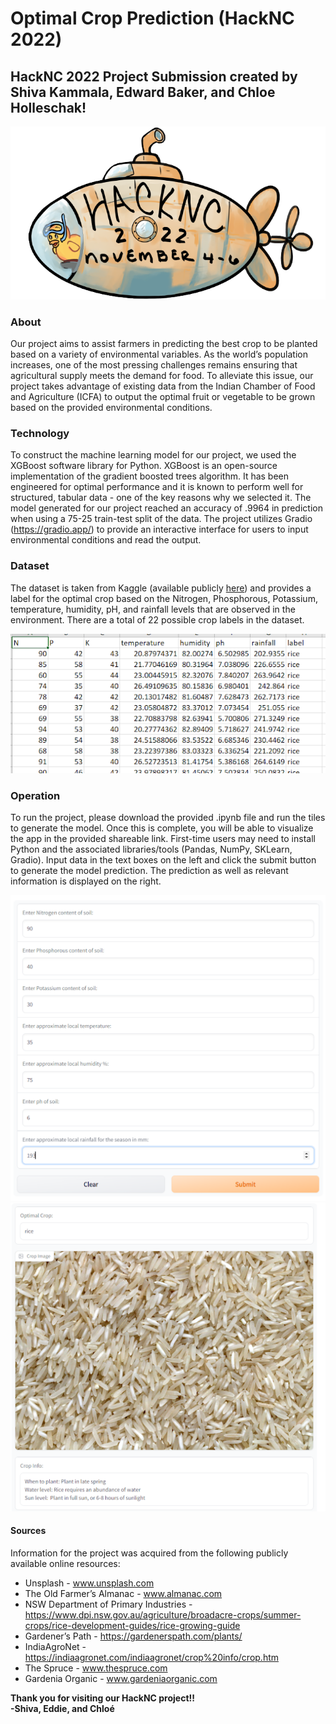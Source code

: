 # Optimal Crop Prediction (HackNC 2022)
## **HackNC 2022 Project Submission created by Shiva Kammala, Edward Baker, and Chloe Holleschak!**

![Alt text](/assets/alternate/hacknc.png?raw=true "HackNC 2022 Logo")

### About
Our project aims to assist farmers in predicting the best crop to be planted based on a variety of environmental variables. As the world’s population increases, one of the most pressing challenges remains ensuring that agricultural supply meets the demand for food. To alleviate this issue, our project takes advantage of existing data from the Indian Chamber of Food and Agriculture (ICFA) to output the optimal fruit or vegetable to be grown based on the provided environmental conditions.

### Technology
To construct the machine learning model for our project, we used the XGBoost software library for Python. XGBoost is an open-source implementation of the gradient boosted trees algorithm. It has been engineered for optimal performance and it is known to perform well for structured, tabular data - one of the key reasons why we selected it. The model generated for our project reached an accuracy of .9964 in prediction when using a 75-25 train-test split of the data. The project utilizes Gradio (https://gradio.app/) to provide an interactive interface for users to input environmental conditions and read the output. 

### Dataset
The dataset is taken from Kaggle (available publicly [here](https://www.kaggle.com/datasets/siddharthss/crop-recommendation-dataset)) and provides a label for the optimal crop based on the Nitrogen, Phosphorous, Potassium, temperature, humidity, pH, and rainfall levels that are observed in the environment. There are a total of 22 possible crop labels in the dataset.

![Alt text](/assets/alternate/dataset_screenshot.png?raw=true "Dataset")

### Operation
To run the project, please download the provided .ipynb file and run the tiles to generate the model. Once this is complete, you will be able to visualize the app in the provided shareable link. First-time users may need to install Python and the associated libraries/tools (Pandas, NumPy, SKLearn, Gradio). Input data in the text boxes on the left and click the submit button to generate the model prediction. The prediction as well as relevant information is displayed on the right.

![Alt text](/assets/alternate/input_screenshot.png?raw=true "Input")
![Alt text](/assets/alternate/rice_screenshot.png?raw=true "Output")

#### Sources
Information for the project was acquired from the following publicly available online resources:
- Unsplash - www.unsplash.com
- The Old Farmer’s Almanac - www.almanac.com
- NSW  Department of Primary Industries - https://www.dpi.nsw.gov.au/agriculture/broadacre-crops/summer-crops/rice-development-guides/rice-growing-guide
- Gardener’s Path - https://gardenerspath.com/plants/
- IndiaAgroNet - https://indiaagronet.com/indiaagronet/crop%20info/crop.htm
- The Spruce - www.thespruce.com
- Gardenia Organic - www.gardeniaorganic.com

**Thank you for visiting our HackNC project!!<br />-Shiva, Eddie, and Chloé**
